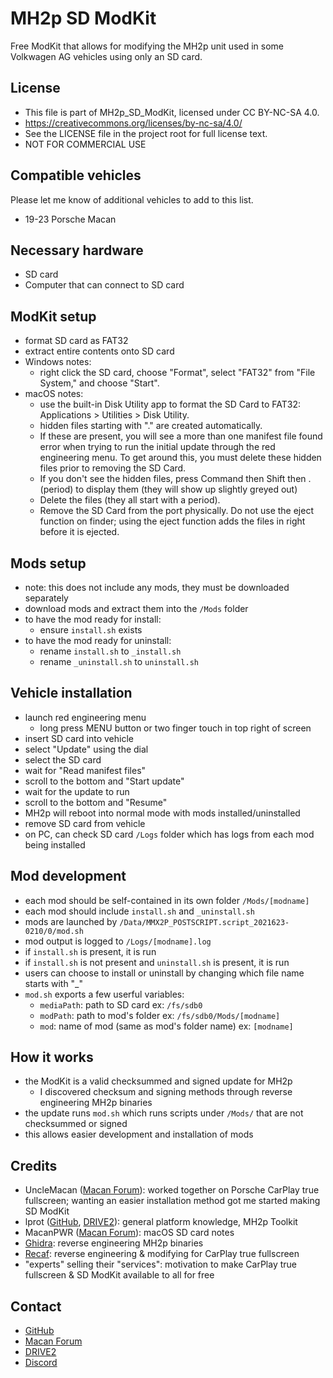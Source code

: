 # MH2p SD ModKit
Free ModKit that allows for modifying the MH2p unit used in some Volkwagen AG vehicles using only an SD card.
## License
 - This file is part of MH2p_SD_ModKit, licensed under CC BY-NC-SA 4.0.
 - https://creativecommons.org/licenses/by-nc-sa/4.0/
 - See the LICENSE file in the project root for full license text.
 - NOT FOR COMMERCIAL USE
## Compatible vehicles
Please let me know of additional vehicles to add to this list.
 - 19-23 Porsche Macan
## Necessary hardware
 - SD card
 - Computer that can connect to SD card
## ModKit setup
 - format SD card as FAT32
 - extract entire contents onto SD card
 - Windows notes:
     - right click the SD card, choose "Format", select "FAT32" from "File System," and choose "Start".
 - macOS notes:
     - use the built-in Disk Utility app to format the SD Card to FAT32: Applications > Utilities > Disk Utility.
     - hidden files starting with "." are created automatically.
     - If these are present, you will see a more than one manifest file found error when trying to run the initial update through the red engineering menu. To get around this, you must delete these hidden files prior to removing the SD Card.
     - If you don't see the hidden files, press Command then Shift then . (period) to display them (they will show up slightly greyed out)
     - Delete the files (they all start with a period).
     - Remove the SD Card from the port physically. Do not use the eject function on finder; using the eject function adds the files in right before it is ejected.
## Mods setup
 - note: this does not include any mods, they must be downloaded separately
 - download mods and extract them into the `/Mods` folder
 - to have the mod ready for install:
     - ensure `install.sh` exists
 - to have the mod ready for uninstall:
     - rename `install.sh` to `_install.sh`
     - rename `_uninstall.sh` to `uninstall.sh`
## Vehicle installation
 - launch red engineering menu
     - long press MENU button or two finger touch in top right of screen
 - insert SD card into vehicle
 - select "Update" using the dial
 - select the SD card
 - wait for "Read manifest files"
 - scroll to the bottom and "Start update"
 - wait for the update to run
 - scroll to the bottom and "Resume"
 - MH2p will reboot into normal mode with mods installed/uninstalled
 - remove SD card from vehicle
 - on PC, can check SD card `/Logs` folder which has logs from each mod being installed
 ## Mod development
 - each mod should be self-contained in its own folder `/Mods/[modname]`
 - each mod should include `install.sh` and `_uninstall.sh`
 - mods are launched by `/Data/MMX2P_POSTSCRIPT.script_2021623-0210/0/mod.sh`
 - mod output is logged to `/Logs/[modname].log`
 - if `install.sh` is present, it is run
 - if `install.sh` is not present and `uninstall.sh` is present, it is run
 - users can choose to install or uninstall by changing which file name starts with "_"
 - `mod.sh` exports a few userful variables:
     - `mediaPath`: path to SD card ex: `/fs/sdb0`
     - `modPath`: path to mod's folder ex: `/fs/sdb0/Mods/[modname]`
     - `mod`: name of mod (same as mod's folder name) ex: `[modname]`
## How it works
 - the ModKit is a valid checksummed and signed update for MH2p
     - I discovered checksum and signing methods through reverse engineering MH2p binaries
 - the update runs `mod.sh` which runs scripts under `/Mods/` that are not checksummed or signed
 - this allows easier development and installation of mods
## Credits
 - UncleMacan ([Macan Forum](https://www.macanforum.com/members/unclemacan.173728/)): worked together on Porsche CarPlay true fullscreen; wanting an easier installation method got me started making SD ModKit
 - lprot ([GitHub](https://github.com/lprot), [DRIVE2](https://www.drive2.ru/users/lprot/)): general platform knowledge, MH2p Toolkit
 - MacanPWR ([Macan Forum](https://www.macanforum.com/members/macanpwr.174775/)): macOS SD card notes
 - [Ghidra](https://github.com/NationalSecurityAgency/ghidra): reverse engineering MH2p binaries
 - [Recaf](https://github.com/Col-E/Recaf): reverse engineering & modifying for CarPlay true fullscreen
 - "experts" selling their "services": motivation to make CarPlay true fullscreen & SD ModKit available to all for free
 ## Contact
 - [GitHub](https://github.com/LawPaul)
 - [Macan Forum](https://www.macanforum.com/members/carmines.174281/)
 - [DRIVE2](https://www.drive2.ru/users/lawsen/)
 - [Discord](https://discordapp.com/users/lawsen5734)